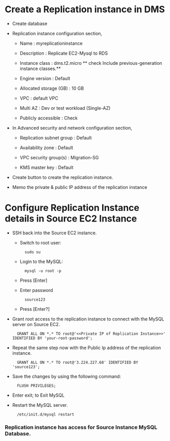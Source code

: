# Create a Replication instance in DMS
- Create database 

- Replication instance configuration section,

    - Name  : myreplicationinstance

    - Description    : Replicate EC2-Mysql to RDS 

    - Instance class     :  dms.t2.micro ** check Include previous-generation instance classes.**


    - Engine version               : Default

    - Allocated storage (GB)   : 10 GB

    - VPC                         : default VPC

    - Multi AZ      :  Dev or test workload (Single-AZ)

    - Publicly accessible          : Check

- In Advanced security and network configuration section,

    - Replication subnet group  : Default

    - Availability zone                  : Default

    - VPC security group(s)        : Migration-SG

    - KMS master key                  : Default

- Create button to create the replication instance.

- Memo the private & public IP address of the replication instance


# Configure Replication Instance details in Source EC2 Instance
- SSH back into the Source EC2 instance. 

    - Switch to root user: 

            sudo su

    - Login to the MySQL:

            mysql -u root -p

    - Press [Enter]

    - Enter password
    
            source123

    - Press [Enter?]

- Grant root access to the replication instance to connect with the MySQL server on Source EC2. 



        GRANT ALL ON *.* TO root@'<<Private IP of Replication Instance>>' IDENTIFIED BY 'your-root-password';


- Repeat the same step now with the Public Ip address of the replication instance.

        GRANT ALL ON *.* TO root@'3.224.227.68' IDENTIFIED BY 'source123';

- Save the changes by using the following command:

        FLUSH PRIVILEGES;

- Enter exit; to Exit MySQL 

- Restart the MySQL server.

        /etc/init.d/mysql restart

### Replication instance has access for Source Instance MySQL Database.


